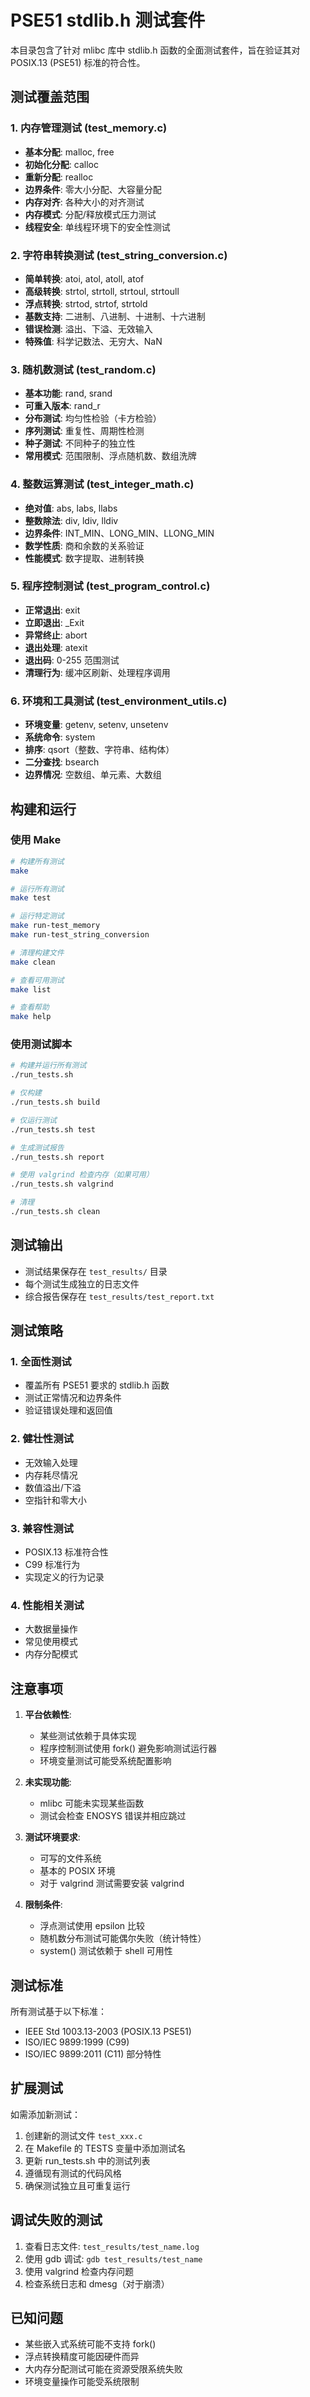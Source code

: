# PSE51 stdlib.h 测试套件

本目录包含了针对 mlibc 库中 stdlib.h 函数的全面测试套件，旨在验证其对 POSIX.13 (PSE51) 标准的符合性。

## 测试覆盖范围

### 1. 内存管理测试 (test_memory.c)
- **基本分配**: malloc, free
- **初始化分配**: calloc
- **重新分配**: realloc
- **边界条件**: 零大小分配、大容量分配
- **内存对齐**: 各种大小的对齐测试
- **内存模式**: 分配/释放模式压力测试
- **线程安全**: 单线程环境下的安全性测试

### 2. 字符串转换测试 (test_string_conversion.c)
- **简单转换**: atoi, atol, atoll, atof
- **高级转换**: strtol, strtoll, strtoul, strtoull
- **浮点转换**: strtod, strtof, strtold
- **基数支持**: 二进制、八进制、十进制、十六进制
- **错误检测**: 溢出、下溢、无效输入
- **特殊值**: 科学记数法、无穷大、NaN

### 3. 随机数测试 (test_random.c)
- **基本功能**: rand, srand
- **可重入版本**: rand_r
- **分布测试**: 均匀性检验（卡方检验）
- **序列测试**: 重复性、周期性检测
- **种子测试**: 不同种子的独立性
- **常用模式**: 范围限制、浮点随机数、数组洗牌

### 4. 整数运算测试 (test_integer_math.c)
- **绝对值**: abs, labs, llabs
- **整数除法**: div, ldiv, lldiv
- **边界条件**: INT_MIN、LONG_MIN、LLONG_MIN
- **数学性质**: 商和余数的关系验证
- **性能模式**: 数字提取、进制转换

### 5. 程序控制测试 (test_program_control.c)
- **正常退出**: exit
- **立即退出**: _Exit
- **异常终止**: abort
- **退出处理**: atexit
- **退出码**: 0-255 范围测试
- **清理行为**: 缓冲区刷新、处理程序调用

### 6. 环境和工具测试 (test_environment_utils.c)
- **环境变量**: getenv, setenv, unsetenv
- **系统命令**: system
- **排序**: qsort（整数、字符串、结构体）
- **二分查找**: bsearch
- **边界情况**: 空数组、单元素、大数组

## 构建和运行

### 使用 Make

```bash
# 构建所有测试
make

# 运行所有测试
make test

# 运行特定测试
make run-test_memory
make run-test_string_conversion

# 清理构建文件
make clean

# 查看可用测试
make list

# 查看帮助
make help
```

### 使用测试脚本

```bash
# 构建并运行所有测试
./run_tests.sh

# 仅构建
./run_tests.sh build

# 仅运行测试
./run_tests.sh test

# 生成测试报告
./run_tests.sh report

# 使用 valgrind 检查内存（如果可用）
./run_tests.sh valgrind

# 清理
./run_tests.sh clean
```

## 测试输出

- 测试结果保存在 `test_results/` 目录
- 每个测试生成独立的日志文件
- 综合报告保存在 `test_results/test_report.txt`

## 测试策略

### 1. 全面性测试
- 覆盖所有 PSE51 要求的 stdlib.h 函数
- 测试正常情况和边界条件
- 验证错误处理和返回值

### 2. 健壮性测试
- 无效输入处理
- 内存耗尽情况
- 数值溢出/下溢
- 空指针和零大小

### 3. 兼容性测试
- POSIX.13 标准符合性
- C99 标准行为
- 实现定义的行为记录

### 4. 性能相关测试
- 大数据量操作
- 常见使用模式
- 内存分配模式

## 注意事项

1. **平台依赖性**: 
   - 某些测试依赖于具体实现
   - 程序控制测试使用 fork() 避免影响测试运行器
   - 环境变量测试可能受系统配置影响

2. **未实现功能**: 
   - mlibc 可能未实现某些函数
   - 测试会检查 ENOSYS 错误并相应跳过

3. **测试环境要求**:
   - 可写的文件系统
   - 基本的 POSIX 环境
   - 对于 valgrind 测试需要安装 valgrind

4. **限制条件**:
   - 浮点测试使用 epsilon 比较
   - 随机数分布测试可能偶尔失败（统计特性）
   - system() 测试依赖于 shell 可用性

## 测试标准

所有测试基于以下标准：
- IEEE Std 1003.13-2003 (POSIX.13 PSE51)
- ISO/IEC 9899:1999 (C99)
- ISO/IEC 9899:2011 (C11) 部分特性

## 扩展测试

如需添加新测试：
1. 创建新的测试文件 `test_xxx.c`
2. 在 Makefile 的 TESTS 变量中添加测试名
3. 更新 run_tests.sh 中的测试列表
4. 遵循现有测试的代码风格
5. 确保测试独立且可重复运行

## 调试失败的测试

1. 查看日志文件: `test_results/test_name.log`
2. 使用 gdb 调试: `gdb test_results/test_name`
3. 使用 valgrind 检查内存问题
4. 检查系统日志和 dmesg（对于崩溃）

## 已知问题

- 某些嵌入式系统可能不支持 fork()
- 浮点转换精度可能因硬件而异
- 大内存分配测试可能在资源受限系统失败
- 环境变量操作可能受系统限制